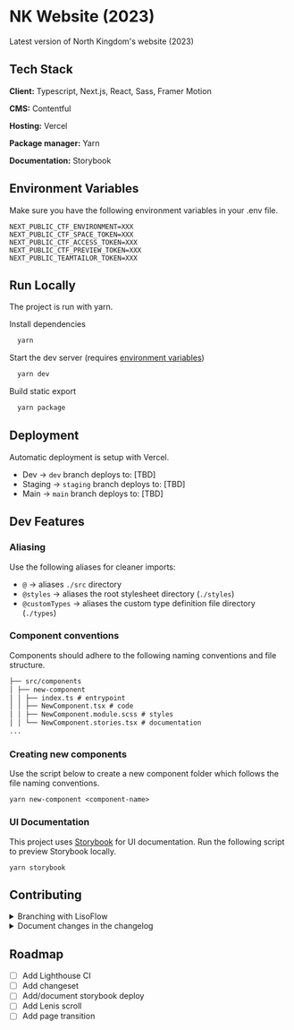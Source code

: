 # NK Website (2023)

Latest version of North Kingdom's website (2023)

## Tech Stack

**Client:** Typescript, Next.js, React, Sass, Framer Motion

**CMS:** Contentful

**Hosting:** Vercel

**Package manager:** Yarn

**Documentation:** Storybook

## Environment Variables

Make sure you have the following environment variables in your .env file.

```
NEXT_PUBLIC_CTF_ENVIRONMENT=XXX
NEXT_PUBLIC_CTF_SPACE_TOKEN=XXX
NEXT_PUBLIC_CTF_ACCESS_TOKEN=XXX
NEXT_PUBLIC_CTF_PREVIEW_TOKEN=XXX
NEXT_PUBLIC_TEAMTAILOR_TOKEN=XXX
```

## Run Locally

The project is run with yarn.

Install dependencies

```bash
  yarn
```

Start the dev server (requires [environment variables](#environment-variables))

```bash
  yarn dev
```

Build static export

```bash
  yarn package
```

## Deployment

Automatic deployment is setup with Vercel.

- Dev → `dev` branch deploys to: [TBD]
- Staging → `staging` branch deploys to: [TBD]
- Main → `main` branch deploys to: [TBD]

## Dev Features

### Aliasing

Use the following aliases for cleaner imports:

- `@` → aliases `./src` directory
- `@styles` → aliases the root stylesheet directory (`./styles`)
- `@customTypes` → aliases the custom type definition file directory (`./types`)

### Component conventions

Components should adhere to the following naming conventions and file structure. <br/>

```md
├── src/components
│ ├── new-component
│ │ ├── index.ts # entrypoint
│ │ ├── NewComponent.tsx # code
│ │ ├── NewComponent.module.scss # styles
│ │ └── NewComponent.stories.tsx # documentation
...
```

### Creating new components

Use the script below to create a new component folder which follows the file naming conventions.

```
yarn new-component <component-name>
```

### UI Documentation

This project uses [Storybook](https://storybook.js.org/) for UI documentation. Run the following script to preview Storybook locally.

```
yarn storybook
```

## Contributing

<details>
<summary>Branching with LisoFlow</summary>

> Common git workflow based on feature branches with a rebase/merge no fast forward technique.

The key factor of this approach is to keep a commit history strict to time based. Using `--no-ff` on merge commands makes git keep all history of commits in the merge, making develop a longer track of single commits, instead of merge messages where the ownership of commits might change with merge commands.

**Example** <br />
Start by pulling develop from origin into your develop and creating a feature branch:

```
$ git pull
$ git checkout -b feature/feature_branch
```

When the magic is done and your branch is ready to be shared with the team, rebase ur branch with origin develop. But make sure to do a fetch so local git is aligned with origin.

```
$ git fetch origin
$ git rebase origin/develop
```

Any conflicts between origin and local copies should be addressed now. Given that we are rebasing, git will try to handle conflicts by one commit at a time, making conflict fixing much easier. For every file we fix a conflict we need to add to index and continue rebasing.

```
$ git add file_with_conflicts_fixed
$ git rebase --continue
```

> If more than one file got conflicts on a single commit rebase,make sure to fix all conflicts on all files before adding to index and continuing rebasing.  
> Otherwise if things get out of control, you can always stop the process and start over by runnign `$ git rebase --abort`

When rebasing is done, we know for a fact that our branch will smoothly make into develop, since we fixed all conflicts already and our branch is now same as develop, but with our changes ON TOP. So we move back into develop, sync with origin, and merge our feature in from here.

```
$ git checkout develop
$ git pull
$ git merge --no-ff feature/feature_branch
$ git push
```

> If for some reason a push has been made to origin develop while we were rebasing/merging we will know when we pull before merge. So before merging, we go back to our feature branch and repeat the process of rebasing. Then back to develop and continue the flow.

</details>

<details>
<summary>Document changes in the changelog</summary>

Big changes should be documented in the [changelog](/docs/changelog.md). In addition, you can create a pull requests for bigger changes and link the PR in the changelog entry

_Example flow_:

- create a feature branch following [LisoFlow](#branching-with-lisoflow)
- once you're done, create a pull request and merge it to `dev` branch
- add a log item to the [changelog](/docs/changelog.md) and link the PR in the description
</details>

## Roadmap

- [ ] Add Lighthouse CI
- [ ] Add changeset
- [ ] Add/document storybook deploy
- [ ] Add Lenis scroll
- [ ] Add page transition
